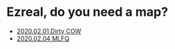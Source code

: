 # Ezreal, do you need a map?
* [2020.02.01 Dirty COW](./dirty-cow.html)
* [2020.02.04 MLFQ](./xv6.html)
